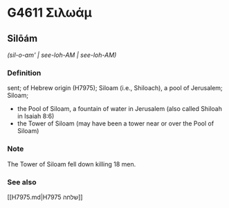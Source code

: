 # G4611 Σιλωάμ

## Silōám

_(sil-o-am' | see-loh-AM | see-loh-AM)_

### Definition

sent; of Hebrew origin (H7975); Siloam (i.e., Shiloach), a pool of Jerusalem; Siloam; 

- the Pool of Siloam, a fountain of water in Jerusalem (also called Shiloah in Isaiah 8:6)
- the Tower of Siloam (may have been a tower near or over the Pool of Siloam)

### Note

The Tower of Siloam fell down killing 18 men.

### See also

[[H7975.md|H7975 שלחה]]
